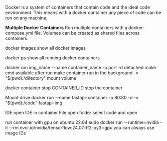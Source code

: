 Docker is a system of containers that contain code and the ideal code environment. This means with a docker container any piece of code can be run on any machine.


**Multiple Docker Containers**
Run multiple containers with a docker-compose.yml file. Volumes can be created as shared files across containers. 

docker images
	show all docker images

docker ps
	show all running docker containers

docker run img_name
	--name container_name
	-p port
	-d detached
		make cmd available after run
		make container run in the background
	-v "$(pwd):/directory" 
		mount volume



docker container stop CONTAINER_ID
	stop the container

Mount drive
	docker run --name fastapi-container -p 80:80 -d -v "$(pwd):/code" fastapi-img


IDE
open IDE in container
File
	open folder
		select code and open

run container with gpu on ubuntu 22.04
	sudo docker run --runtime=nvidia -it --rm nvcr.io/nvidia/tensorflow:24.07-tf2-py3-igpu
	you can always use image IDs
